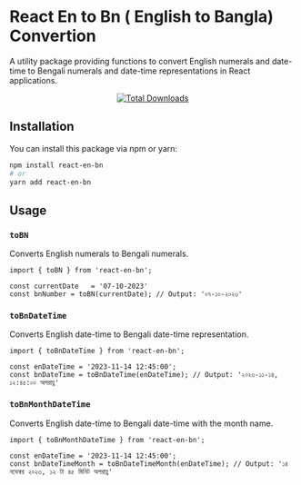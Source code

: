 # React En to Bn ( English to Bangla) Convertion

A utility package providing functions to convert English numerals and date-time to Bengali numerals and date-time representations in React applications.

<p align="center">
    <a href="https://www.npmjs.com/package/react-en-bn">
        <img src="https://img.shields.io/npm/dt/react-en-bn.svg" alt="Total Downloads">
    </a>
</p>

## Installation

You can install this package via npm or yarn:

```bash
npm install react-en-bn
# or
yarn add react-en-bn
```

## Usage 

### `toBN`
Converts English numerals to Bengali numerals.

```
import { toBN } from 'react-en-bn';

const currentDate   = '07-10-2023'
const bnNumber = toBN(currentDate); // Output: '০৭-১০-২০২৩'

```

### `toBnDateTime` 
Converts English date-time to Bengali date-time representation.

```
import { toBnDateTime } from 'react-en-bn';

const enDateTime = '2023-11-14 12:45:00';
const bnDateTime = toBnDateTime(enDateTime); // Output: '২০২৩-১১-১৪, ১২:৪৫:০০ অপরাহ্ণ'

```

### `toBnMonthDateTime`

Converts English date-time to Bengali date-time with the month name.

```
import { toBnMonthDateTime } from 'react-en-bn';

const enDateTime = '2023-11-14 12:45:00';
const bnDateTimeMonth = toBnDateTimeMonth(enDateTime); // Output: '১৪ নভেম্বর ২০২৩, ১২ টা ৪৫ মিনিট অপরাহ্ণ'

```





